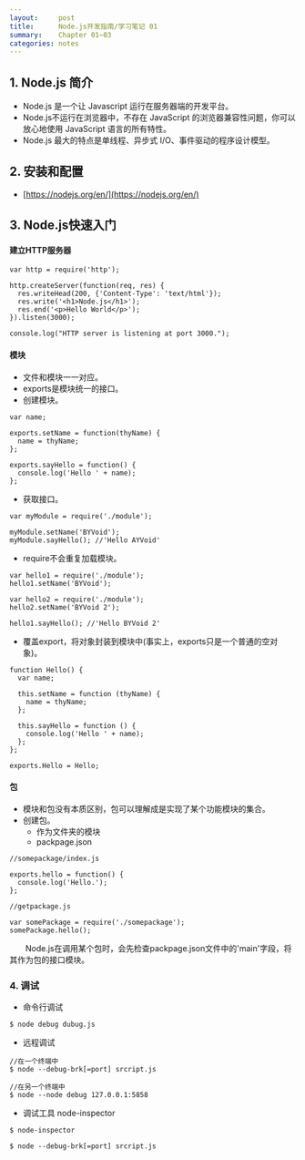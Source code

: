```yaml
---
layout:     post
title:      Node.js开发指南/学习笔记 01
summary:    Chapter 01~03
categories: notes
---
```

## 1. Node.js 简介

- Node.js 是一个让 Javascript 运行在服务器端的开发平台。
- Node.js不运行在浏览器中，不存在 JavaScript 的浏览器兼容性问题，你可以放心地使用 JavaScript 语言的所有特性。
- Node.js 最大的特点是单线程、异步式 I/O、事件驱动的程序设计模型。

## 2. 安装和配置

- [https://nodejs.org/en/](https://nodejs.org/en/)

## 3. Node.js快速入门

#### 建立HTTP服务器

```
var http = require('http');

http.createServer(function(req, res) {
  res.writeHead(200, {'Content-Type': 'text/html'});
  res.write('<h1>Node.js</h1>');
  res.end('<p>Hello World</p>');
}).listen(3000);

console.log("HTTP server is listening at port 3000.");
```

#### 模块

- 文件和模块一一对应。
- exports是模块统一的接口。
- 创建模块。

```
var name;

exports.setName = function(thyName) {
  name = thyName;
};

exports.sayHello = function() {
  console.log('Hello ' + name);
};
```
- 获取接口。

```
var myModule = require('./module');

myModule.setName('BYVoid');
myModule.sayHello(); //'Hello AYVoid'
```
- require不会重复加载模块。

```
var hello1 = require('./module');
hello1.setName('BYVoid');

var hello2 = require('./module');
hello2.setName('BYVoid 2');

hello1.sayHello(); //'Hello BYVoid 2'
```
- 覆盖export，将对象封装到模块中(事实上，exports只是一个普通的空对象)。

```
function Hello() {
  var name;
  
  this.setName = function (thyName) {
    name = thyName;
  };
  
  this.sayHello = function () {
    console.log('Hello ' + name);
  };
};

exports.Hello = Hello;
```

#### 包

- 模块和包没有本质区别，包可以理解成是实现了某个功能模块的集合。
- 创建包。
	- 作为文件夹的模块
	- packpage.json

```
//somepackage/index.js

exports.hello = function() {
  console.log('Hello.');
};

//getpackage.js

var somePackage = require('./somepackage');
somePackage.hello();
```
　　Node.js在调用某个包时，会先检查packpage.json文件中的'main'字段，将其作为包的接口模块。

### 4. 调试

- 命令行调试

```
$ node debug dubug.js
```
- 远程调试

```
//在一个终端中
$ node --debug-brk[=port] srcript.js

//在另一个终端中
$ node --node debug 127.0.0.1:5858
```
- 调试工具 node-inspector

```
$ node-inspector
```

```
$ node --debug-brk[=port] srcript.js
```


